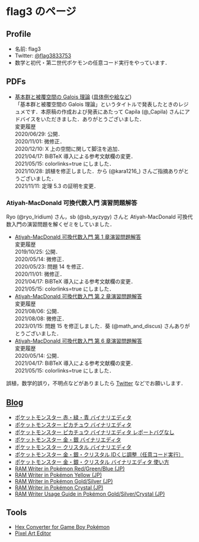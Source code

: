 # flag3 のページ

## Profile

- 名前: flag3
- Twitter: [@flag3833753](https://twitter.com/flag3833753)
- 数学と初代・第二世代ポケモンの任意コード実行をやっています．

## PDFs

- [基本群と被覆空間の Galois 理論](pi1.pdf) ([具体例や絵など](pi1_pic.pdf))  
  「基本群と被覆空間の Galois 理論」というタイトルで発表したときのレジュメです．本原稿の作成および発表にあたって Capila (@\_Capila) さんにアドバイスをいただきました．ありがとうございました．  
  変更履歴  
  2020/06/29: 公開．  
  2020/11/01: 微修正．  
  2020/12/10: X 上の空間に関して脚注を追加．  
  2021/04/17: BiBTeX 導入による参考文献欄の変更．  
  2021/05/15: colorlinks=true にしました．  
  2021/10/28: 誤植を修正しました．から (@kara1216\_) さんご指摘ありがとうございました．  
  2021/11/11: 定理 5.3 の証明を変更．

### Atiyah-MacDonald 可換代数入門 演習問題解答

Ryo (@ryo_Iridium) さん，sb (@sb_syzygy) さんと Atiyah-MacDonald 可換代数入門の演習問題を解くゼミをしていました．

- [Atiyah-MacDonald 可換代数入門 第 1 章演習問題解答](atiyah-macdonald/Rings_and_Ideals.pdf)  
  変更履歴  
  2019/10/25: 公開．  
  2020/05/14: 微修正．  
  2020/05/23: 問題 14 を修正．  
  2020/11/01: 微修正．  
  2021/04/17: BiBTeX 導入による参考文献欄の変更．  
  2021/05/15: colorlinks=true にしました．
- [Atiyah-MacDonald 可換代数入門 第 2 章演習問題解答](atiyah-macdonald/Modules.pdf)  
  変更履歴  
  2021/08/06: 公開．  
  2021/08/08: 微修正．  
  2023/01/15: 問題 15 を修正しました．葵 (@math_and_discus) さんありがとうございました．
- [Atiyah-MacDonald 可換代数入門 第 6 章演習問題解答](atiyah-macdonald/Chain_Conditions.pdf)  
  変更履歴  
  2020/05/14: 公開．  
  2021/04/17: BiBTeX 導入による参考文献欄の変更．  
  2021/05/15: colorlinks=true にしました．

誤植，数学的誤り，不明点などがありましたら [Twitter](https://twitter.com/flag3833753) などでお願いします．

## [Blog](https://flag3.github.io/blog/)

- [ポケットモンスター 赤・緑・青 バイナリエディタ](https://flag3.github.io/blog/posts/ram-writer-in-pokemon-red-green-blue/)
- [ポケットモンスター ピカチュウ バイナリエディタ](https://flag3.github.io/blog/posts/ram-writer-in-pokemon-yellow/)
- [ポケットモンスター ピカチュウ バイナリエディタ レポートバグなし](https://flag3.github.io/blog/posts/ram-writer-in-pokemon-yellow-nsc/)
- [ポケットモンスター 金・銀 バイナリエディタ](https://flag3.github.io/blog/posts/ram-writer-in-pokemon-gold-silver/)
- [ポケットモンスター クリスタル バイナリエディタ](https://flag3.github.io/blog/posts/ram-writer-in-pokemon-crystal/)
- [ポケットモンスター 金・銀・クリスタル IDくじ調整（任意コード実行）](https://flag3.github.io/blog/posts/lucky-id-number/)
- [ポケットモンスター 金・銀・クリスタル バイナリエディタ 使い方](https://flag3.github.io/blog/posts/ram-writer-in-pokemon-gen-2/)
- [RAM Writer in Pokémon Red/Green/Blue (JP)](https://flag3.github.io/blog/posts/ram-writer-in-pokemon-red-green-blue-en/)
- [RAM Writer in Pokémon Yellow (JP)](https://flag3.github.io/blog/posts/ram-writer-in-pokemon-yellow-en/)
- [RAM Writer in Pokémon Gold/Silver (JP)](https://flag3.github.io/blog/posts/ram-writer-in-pokemon-gold-silver-en/)
- [RAM Writer in Pokémon Crystal (JP)](https://flag3.github.io/blog/posts/ram-writer-in-pokemon-crystal-en/)
- [RAM Writer Usage Guide in Pokémon Gold/Silver/Crystal (JP)](https://flag3.github.io/blog/posts/ram-writer-in-pokemon-gen-2-en/)

## Tools

- [Hex Converter for Game Boy Pokémon](https://flag3.github.io/hex-converter-GB-Pokemon/)
- [Pixel Art Editor](https://flag3.github.io/pixel-art-editor/)
